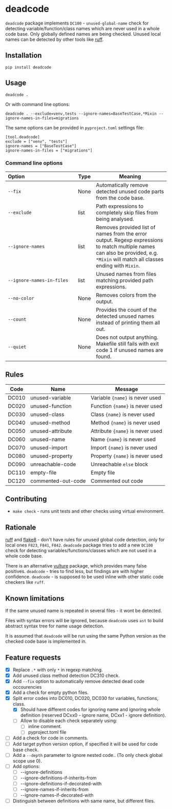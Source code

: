# deadcode
`deadcode` package implements `DC100` - `unused-global-name` check for detecting
variable/function/class names which are never used in a whole code base.
Only globally defined names are being checked.
Unused local names can be detected by other tools like [ruff](https://pypi.org/project/ruff/).

## Installation
```shell
pip install deadcode
```

## Usage
```shell
deadcode .
```

Or with command line options:
```
deadcode . --exclude=venv,tests --ignore-names=BaseTestCase,*Mixin --ignore-names-in-files=migrations
```

The same options can be provided in `pyproject.toml` settings file:
```
[tool.deadcode]
exclude = ["venv", "tests"]
ignore-names = ["BaseTestCase"]
ignore-names-in-files = ["migrations"]
```

### Command line options

| Option&nbsp;&nbsp;&nbsp;&nbsp;&nbsp;&nbsp;&nbsp;&nbsp;&nbsp;&nbsp;&nbsp;&nbsp;&nbsp;&nbsp;&nbsp;&nbsp;&nbsp;&nbsp;&nbsp;&nbsp;&nbsp;&nbsp;&nbsp;&nbsp;&nbsp;&nbsp;&nbsp;&nbsp;&nbsp;&nbsp;&nbsp;&nbsp;&nbsp;&nbsp;&nbsp; | Type | Meaning  |
|--------------------------|------|----------|
|`--fix`                   | None | Automatically remove detected unused code parts from the code base. |
|`--exclude`               | list | Path expressions to completely skip files from being analysed. |
|`--ignore-names`          | list | Removes provided list of names from the error output. Regexp expressions to match multiple names can also be provided, e.g. `*Mixin` will match all classes ending with `Mixin`. |
|`--ignore-names-in-files` | list | Unused names from files matching provided path expressions. |
|`--no-color`              | None | Removes colors from the output. |
|`--count`                 | None | Provides the count of the detected unused names instead of printing them all out. |
|`--quiet`                 | None | Does not output anything. Makefile still fails with exit code 1 if unused names are found. |


## Rules
| Code    | Name               | Message        |
|---------|--------------------|----------------|
| DC010   | unused-variable    | Variable `{name}` is never used
| DC020   | unused-function    | Function `{name}` is never used
| DC030   | unused-class       | Class `{name}` is never used
| DC040   | unused-method      | Method `{name}` is never used
| DC050   | unused-attribute   | Attribute `{name}` is never used
| DC060   | unused-name        | Name `{name}` is never used
| DC070   | unused-import      | Import `{name}` is never used
| DC080   | unused-property    | Property `{name}` is never used
| DC090   | unreachable-code   | Unreachable `else` block
| DC110   | empty-file         | Empty file
| DC120   | commented-out-code | Commented out code


## Contributing
- `make check` - runs unit tests and other checks using virtual environment.

## Rationale
[ruff](https://pypi.org/project/ruff/) and
[flake8](https://pypi.org/project/flake8/) - don't have rules for unused global
code detection, only for local ones `F823`, `F841`, `F842`. `deadcode` package
tries to add a new `DC100` check for detecting variables/functions/classes
which are not used in a whole code base.

There is an alternative [vulture](https://pypi.org/project/vulture/) package,
which provides many false positives.
`deadcode` - tries to find less, but findings are with higher confidence.
`deadcode` - is supposed to be used inline with other static code checkers like `ruff`.

## Known limitations
If the same unused name is repeated in several files - it wont be detected.

Files with syntax errors will be ignored, because `deadcode` uses `ast` to
build abstract syntax tree for name usage detection.

It is assumed that `deadcode` will be run using the same Python version as the
checked code base is implemented in.

## Feature requests
- [x] Replace `.*` with only `*` in regexp matching.
- [x] Add unused class method detection DC310 check.
- [x] Add `--fix` option to automatically remove detected dead code occourencies
- [x] Add a check for empty python files.
- [x] Split error codes into DC010, DC020, DC030 for variables, functions, class.
    - [x] Should have different codes for ignoring name and ignoring whole definition (reserved DCxx0 - ignore name, DCxx1 - ignore definition).
    - [ ] Allow to disable each check separately using:
        - [ ] inline comment.
        - [ ] pyproject.toml file
- [ ] Add a check for code in comments.
- [ ] Add target python version option, if specified it will be used for code base check.
- [ ] Add a `--depth` parameter to ignore nested code.. (To only check global scope use 0).
- [ ] Add options:
    - [ ] --ignore-definitions
    - [ ] --ignore-definitions-if-inherits-from
    - [ ] --ignore-definitions-if-decorated-with
    - [ ] --ignore-names-if-inherits-from
    - [ ] --ignore-names-if-decorated-with
- [ ] Distinguish between definitions with same name, but different files.
